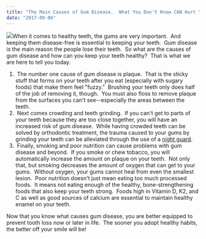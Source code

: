 ```yaml
---
title: "The Main Causes of Gum Disease.  What You Don't Know CAN Hurt You."
date: "2017-09-06"
---
```


![](/images/dentist-fairfield-gum-disease-300x200.jpeg)When it comes to healthy teeth, the gums are very important.  And keeping them disease-free is essential to keeping your teeth.  Gum disease is the main reason the people lose their teeth.  So what are the causes of gum disease and how can you keep your teeth healthy?  That is what we are here to tell you today.

1.  The number one cause of gum disease is plaque.  That is the sticky stuff that forms on your teeth after you eat (especially with sugary foods) that make them feel "fuzzy."  Brushing your teeth only does half of the job of removing it, though.  You must also floss to remove plaque from the surfaces you can't see--especially the areas between the teeth.
2.  Next comes crowding and teeth grinding.  If you can't get to parts of your teeth because they are too close together, you will have an increased risk of gum disease.  While having crowded teeth can be solved by orthodontic treatment, the trauma caused to your gums by grinding your teeth can be alleviated through the use of a [night guard](http://www.dentistfairfieldca.com/all-about-night-guards/).
3.  Finally, smoking and poor nutrition can cause problems with gum disease and beyond.  If you smoke or chew tobacco, you will automatically increase the amount on plaque on your teeth.  Not only that, but smoking decreases the amount of oxygen that can get to your gums.  Without oxygen, your gums cannot heal from even the smallest lesion.  Poor nutrition doesn't just mean eating too much processed foods.  It means not eating enough of the healthy, bone-strengthening foods that also keep your teeth strong.  Foods high in Vitamin D, K2, and C as well as good sources of calcium are essential to maintain healthy enamel on your teeth.

Now that you know what causes gum disease, you are better equipped to prevent tooth loss now or later in life.  The sooner you adopt healthy habits, the better off your smile will be!
